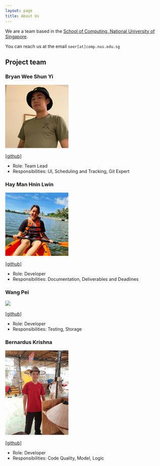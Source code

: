 ```yaml
---
layout: page
title: About Us
---
```


We are a team based in the [School of Computing, National University of Singapore](http://www.comp.nus.edu.sg).

You can reach us at the email `seer[at]comp.nus.edu.sg`

## Project team

### Bryan Wee Shun Yi

<img src="images/bryanwee023.png" width="200px">

[[github](http://github.com/bryanwee023)]

* Role: Team Lead
* Responsibilities: UI, Scheduling and Tracking, Git Expert

### Hay Man Hnin Lwin

<img src="images/gracewang2322.png" width="200px">

[[github](http://github.com/gracewang2322)]

* Role: Developer
* Responsibilities: Documentation, Deliverables and Deadlines

### Wang Pei

<img src="images/johndoe.png" width="200px">

[[github](http://github.com/wangpeialex)]

* Role: Developer
* Responsibilities: Testing, Storage

### Bernardus Krishna

<img src="images/bernarduskrishna.png" width="200px">

[[github](https://github.com/bernarduskrishna)]

* Role: Developer
* Responsibilities: Code Quality, Model, Logic
